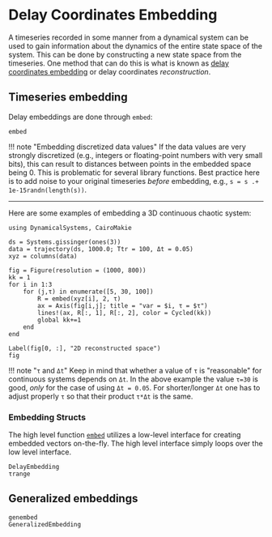 # Delay Coordinates Embedding

A timeseries recorded in some manner from a dynamical system can be used to gain information about the dynamics of the entire state space of the system. This can be done by constructing a new state space from the timeseries. One method that can do this is what is known as [delay coordinates embedding](https://en.wikipedia.org/wiki/Takens%27_theorem) or delay coordinates *reconstruction*.

## Timeseries embedding

Delay embeddings are done through `embed`:
```@docs
embed
```

!!! note "Embedding discretized data values"
    If the data values are very strongly discretized (e.g., integers or floating-point numbers with very small bits), this can result to distances between points in the embedded space being 0. This is problematic for several library functions. Best practice here is to add noise to your original timeseries _before_ embedding, e.g., `s = s .+ 1e-15randn(length(s))`.

---

Here are some examples of embedding a 3D continuous chaotic system:
```@example MAIN
using DynamicalSystems, CairoMakie

ds = Systems.gissinger(ones(3))
data = trajectory(ds, 1000.0; Ttr = 100, Δt = 0.05)
xyz = columns(data)

fig = Figure(resolution = (1000, 800))
kk = 1
for i in 1:3
    for (j,τ) in enumerate([5, 30, 100])
        R = embed(xyz[i], 2, τ)
        ax = Axis(fig[i,j]; title = "var = $i, τ = $τ")
        lines!(ax, R[:, 1], R[:, 2], color = Cycled(kk))
        global kk+=1
    end
end

Label(fig[0, :], "2D reconstructed space")
fig
```

!!! note "`τ` and `Δt`"
    Keep in mind that whether a value of `τ` is "reasonable" for continuous systems depends on `Δt`. In the above example the value `τ=30` is good, *only* for the case
    of using `Δt = 0.05`. For shorter/longer `Δt` one has to adjust properly `τ` so that their product `τ*Δt` is the same.

### Embedding Structs
The high level function [`embed`](@ref) utilizes a low-level interface for creating embedded vectors on-the-fly. The high level interface simply loops over the low level interface.
```@docs
DelayEmbedding
τrange
```

## Generalized embeddings
```@docs
genembed
GeneralizedEmbedding
```
